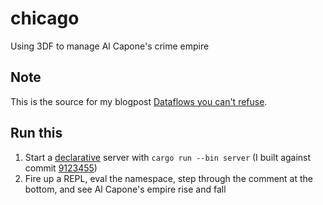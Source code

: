 # chicago
Using 3DF to manage Al Capone's crime empire

## Note

This is the source for my blogpost [Dataflows you can't refuse](https://maltesandstede.com/clojure/3df/2019/02/10/dataflows-you-cant-refuse.html).

## Run this

1. Start a [declarative](https://github.com/comnik/declarative-dataflow) server with `cargo run --bin server` (I built against commit [9123455](https://github.com/comnik/declarative-dataflow/tree/91234554cd8097f4c970dc238004626398f2a4c1))
2. Fire up a REPL, eval the namespace, step through the comment at the bottom, and see Al Capone's empire rise and fall
